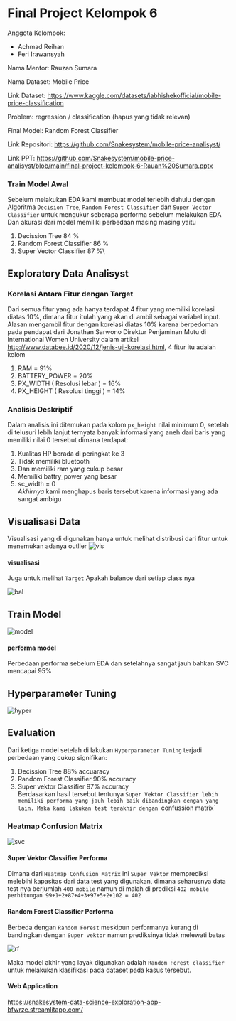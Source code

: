 # Final Project Kelompok 6
Anggota Kelompok:
-  Achmad Reihan 
-  Feri Irawansyah  

Nama Mentor:  Rauzan Sumara  

Nama Dataset: Mobile Price

Link Dataset: https://www.kaggle.com/datasets/iabhishekofficial/mobile-price-classification

Problem: regression / classification (hapus yang tidak relevan)

Final Model: Random Forest Classifier

Link Repositori: https://github.com/Snakesystem/mobile-price-analisyst/

Link PPT: https://github.com/Snakesystem/mobile-price-analisyst/blob/main/final-project-kelompok-6-Rauan%20Sumara.pptx

### Train Model Awal
Sebelum melakukan EDA kami membuat model terlebih dahulu dengan Algoritma `Decision Tree`, `Random Forest Classifier` dan `Super Vector Classifier` untuk mengukur seberapa performa sebelum melakukan EDA\
Dan akurasi dari model memiliki perbedaan masing masing yaitu
1. Decission Tree  84 %
2. Random Forest Classifier 86 %
3. Super Vector Classifier 87 %\

## Exploratory Data Analisyst
### Korelasi Antara Fitur dengan Target
Dari semua fitur yang ada hanya terdapat 4 fitur yang memiliki korelasi diatas 10%, dimana fitur itulah yang akan di ambil sebagai variabel input. Alasan mengambil fitur dengan korelasi diatas 10% karena berpedoman pada pendapat dari Jonathan Sarwono Direktur Penjaminan Mutu di International Women University dalam artikel
http://www.databee.id/2020/12/jenis-uji-korelasi.html, 4 fitur itu adalah kolom
1. RAM = 91%
2. BATTERY_POWER = 20%
3. PX_WIDTH ( Resolusi lebar ) = 16%
4. PX_HEIGHT ( Resolusi tinggi ) = 14%

### Analisis Deskriptif
Dalam analisis ini ditemukan pada kolom `px_height` nilai minimum 0, setelah di telusuri lebih lanjut ternyata banyak informasi yang aneh dari baris yang memiliki nilai 0 tersebut dimana terdapat:
1. Kualitas HP berada di peringkat ke 3
2. Tidak memiliki bluetooth
3. Dan memiliki ram yang cukup besar
4. Memiliki battry_power yang besar
5. sc_width = 0\
*Akhirnya* kami menghapus baris tersebut karena informasi yang ada sangat ambigu

## Visualisasi Data
Visualisasi yang di digunakan hanya untuk melihat distribusi dari fitur untuk menemukan adanya outlier
![vis](https://user-images.githubusercontent.com/90812378/178136303-83d8771c-ea81-402f-bc60-142d4b933a3e.png)
#### visualisasi
Juga untuk melihat `Target` Apakah balance dari setiap class nya

![bal](https://user-images.githubusercontent.com/90812378/178136436-dbd17a6e-1e73-4cb4-96ab-699cbef436a3.png)

## Train Model 
![model](https://user-images.githubusercontent.com/90812378/178136466-e58d3586-f4cf-4ef3-a98e-7eb55ab8540a.png)
#### performa model
Perbedaan performa sebelum EDA dan setelahnya sangat jauh bahkan SVC mencapai 95%

## Hyperparameter Tuning
![hyper](https://user-images.githubusercontent.com/90812378/178136543-272aa6d6-fbae-4172-bec6-5a9ed7232e7c.png)

## Evaluation
Dari ketiga model setelah di lakukan `Hyperparameter Tuning` terjadi perbedaan yang cukup signifikan:
1. Decission Tree 88% accuaracy
2. Random Forest Classifier 90% accuracy
3. Super vektor Classifier 97% accuracy\
Berdasarkan hasil tersebut tentunya `Super Vektor Classifier lebih memiliki performa yang jauh lebih baik dibandingkan dengan yang lain. Maka kami lakukan test terakhir dengan `confussion matrix`
### Heatmap Confusion Matrix
![svc](https://user-images.githubusercontent.com/90812378/178136712-5885537b-5ff7-436f-80e1-03545b5a0c82.png)
#### Super Vektor Classifier Performa
Dimana dari `Heatmap Confusion Matrix` ini `Super Vektor` memprediksi melebihi kapasitas dari data test yang digunakan, dimana seharusnya data test nya berjumlah `400 mobile` namun di malah di prediksi `402 mobile` `perhitungan 99+1+2+87+4+3+97+5+2+102 = 402`
#### Random Forest Classifier Performa
Berbeda dengan `Random Forest` meskipun performanya kurang di bandingkan dengan `Super vektor` namun prediksinya tidak melewati batas

![rf](https://user-images.githubusercontent.com/90812378/178136898-622a4df2-97fe-477c-b5ac-342abca68bd6.png)


Maka model akhir yang layak digunakan adalah `Random Forest classifier` untuk melakukan klasifikasi pada dataset pada kasus tersebut.

#### Web Application
https://snakesystem-data-science-exploration-app-bfwrze.streamlitapp.com/




